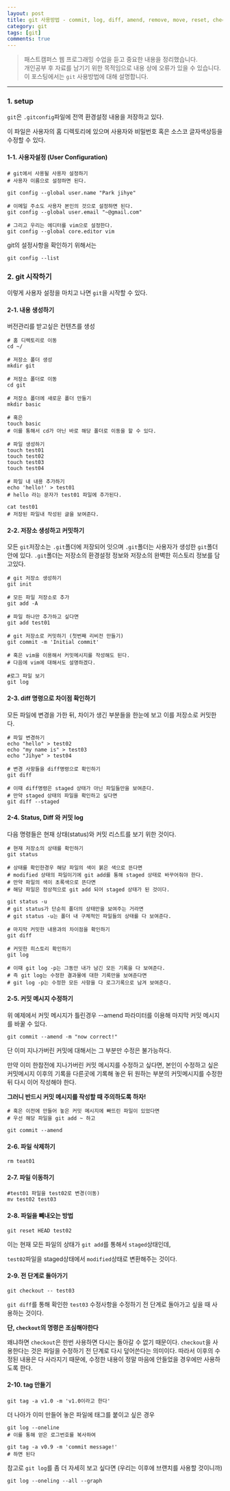 ```yaml
---
layout: post
title: git 사용방법 - commit, log, diff, amend, remove, move, reset, checkout
category: git
tags: [git]
comments: true
---
```


> 패스트캠퍼스 웹 프로그래밍 수업을 듣고 중요한 내용을 정리했습니다.     
개인공부 후 자료를 남기기 위한 목적임으로 내용 상에 오류가 있을 수 있습니다.      
> 이 포스팅에서는 `git` 사용방법에 대해 설명합니다.

<hr>


### 1. setup
`git`은 `.gitconfig`파일에 전역 환경설정 내용을 저장하고 있다.

이 파일은 사용자의 홈 디렉토리에 있으며 사용자와 비밀번호 혹은 소스코 글자색상등을 수정할 수 있다.


#### 1-1. 사용자설정 (User Configuration)

```
# git에서 사용될 사용자 설정하기
# 사용자 이름으로 설정하면 된다.

git config --global user.name "Park jihye"

# 이메일 주소도 사용자 본인의 것으로 설정하면 된다.
git config --global user.email "~@gmail.com"

# 그리고 우리는 에디터를 vim으로 설정한다.
git config --global core.editor vim
```
git의 설정사항을 확인하기 위해서는

```
git config --list
```


### 2. git 시작하기

이렇게 사용자 설정을 마치고 나면 `git`을 시작할 수 있다.


#### 2-1. 내용 생성하기

버전관리를 받고싶은 컨텐츠를 생성


```
# 홈 디렉토리로 이동
cd ~/

# 저장소 폴더 생성
mkdir git

# 저장소 폴더로 이동
cd git

# 저장소 폴더에 새로운 폴더 만들기
mkdir basic

# 혹은
touch basic
# 이를 통해서 cd가 아닌 바로 해당 폴더로 이동을 할 수 있다.

# 파일 생성하기
touch test01
touch test02
touch test03
touch test04

# 파일 내 내용 추가하기
echo 'hello!' > test01
# hello 라는 문자가 test01 파일에 추가된다.

cat test01
# 저장된 파일내 작성된 글을 보여준다.

```


#### 2-2. 저장소 생성하고 커밋하기

모든 `git`저장소는 `.git`폴더에 저장되어 잇으며 `.git`폴더는 사용자가 생성한 `git`폴더안에 있다. `.git`폴더는 저장소의 환경설정 정보와 저장소의 완벽한 히스토리 정보를 담고있다.

```
# git 저장소 생성하기
git init

# 모든 파일 저장소로 추가
git add -A

# 파일 하나만 추가하고 싶다면
git add test01

# git 저장소로 커밋하기 (첫번째 리비전 만들기)
git commit -m 'Initial commit'

# 혹은 vim을 이용해서 커밋메시지를 작성해도 된다.
# 다음에 vim에 대해서도 설명하겠다.

#로그 파일 보기
git log

```


#### 2-3. diff 명령으로 차이점 확인하기

모든 파일에 변경을 가한 뒤, 차이가 생긴 부분들을 한눈에 보고 이를 저장소로 커밋한다.

```
# 파일 변경하기
echo "hello" > test02
echo "my name is" > test03
echo "Jihye" > test04

# 변경 사항들을 diff명령으로 확인하기
git diff

# 이때 diff명령은 staged 상태가 아닌 파일들만을 보여준다.
# 만약 staged 상태의 파일을 확인하고 싶다면
git diff --staged
```


#### 2-4. Status, Diff 와 커밋 log

다음 명령들은 현재 상태(status)와 커밋 리스트를 보기 위한 것이다.


```
# 현재 저장소의 상태를 확인하기
git status

# 상태를 확인한경우 해당 파일의 색이 붉은 색으로 뜬다면
# modified 상태의 파일이기에 git add를 통해 staged 상태로 바꾸어줘야 한다.
# 만약 파일의 색이 초록색으로 뜬다면
# 해당 파일은 정상적으로 git add 되어 staged 상태가 된 것이다.

git status -u
# git status가 단순히 폴더의 상태만을 보여주는 거라면
# git status -u는 폴더 내 구체적인 파일들의 상태를 다 보여준다.

# 마지막 커밋한 내용과의 차이점을 확인하기
git diff

# 커밋한 히스토리 확인하기
git log

# 이때 git log -p는 그동안 내가 남긴 모든 기록을 다 보여준다.
# 즉 git log는 수정한 결과물에 대한 기록만을 보여준다면
# git log -p는 수정한 모든 사항을 다 로그기록으로 남겨 보여준다.
```


#### 2-5. 커밋 메시지 수정하기

위 예제에서 커밋 메시지가 틀린경우 --amend 파라미터를 이용해 마지막 커밋 메시지를 바꿀 수 있다.

```
git commit --amend -m "now correct!"
```

단 이미 지나가버린 커밋에 대해서는 그 부분만 수정은 불가능하다.

만약 이미 한참전에 지나가버린 커밋 메시지를 수정하고 싶다면,
본인이 수정하고 싶은 커밋메시지 이후의 기록을 다른곳에 기록해 놓은 뒤
원하는 부분의 커밋메시지를 수정한 뒤 다시 이어 작성해야 한다.

**그러니 반드시 커밋 메시지를 작성할 때 주의하도록 하자!**

```
# 혹은 이전에 만들어 놓은 커밋 메시지에 빠뜨린 파일이 있었다면
# 우선 해당 파일을 git add ~ 하고

git commit --amend
```


#### 2-6. 파일 삭제하기

```
rm teat01
```


#### 2-7. 파일 이동하기

```
#test01 파일을 test02로 변경(이동)
mv test02 test03
```


#### 2-8. 파일을 빼내오는 방법

```
git reset HEAD test02
```
이는 현재 모든 파일의 상태가 `git add`를 통해서 `staged`상태인데,

`test02`파일을 staged상태에서 `modified`상태로 변환해주는 것이다.


#### 2-9. 전 단계로 돌아가기

```
git checkout -- test03
```

`git diff`를 통해 확인한 `test03` 수정사항을 수정하기 전 단계로 돌아가고 싶을 때 사용하는 것이다.

**단, `checkout`의 명령은 조심해야한다**

왜냐하면 `checkout`은 한번 사용하면 다시는 돌아갈 수 없기 때문이다. `checkout`을 사용한다는 것은 파일을 수정하기 전 단계로 다시 덮어쓴다는 의미이다. 따라서 이후의 수정된 내용은 다 사라지기 때문에, 수정한 내용이 정말 마음에 안들었을 경우에만 사용하도록 한다.


#### 2-10. tag 만들기

```
git tag -a v1.0 -m 'v1.0이라고 한다'
```

더 나아가 이미 만들어 놓은 파일에 태그를 붙이고 싶은 경우

```
git log --oneline
# 이를 통해 얻은 로그번호를 복사하여

git tag -a v0.9 -m 'commit message!'
# 하면 된다
```



참고로 `git log`를 좀 더 자세히 보고 싶다면 (우리는 이후에 브랜치를 사용할 것이니까)

```
git log --oneling --all --graph
```
